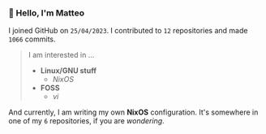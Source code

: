 ### 👋 Hello, I'm Matteo

I joined GitHub on `25/04/2023`.
I contributed to `12` repositories and made `1066` commits.

> I am interested in ...
> 
> - **Linux/GNU stuff**
>     - *NixOS*
> - **FOSS**
>   - *vi*

And currently, I am writing my own **NixOS** configuration. It's somewhere in one of my `6` repositories, if you are *wondering*.
